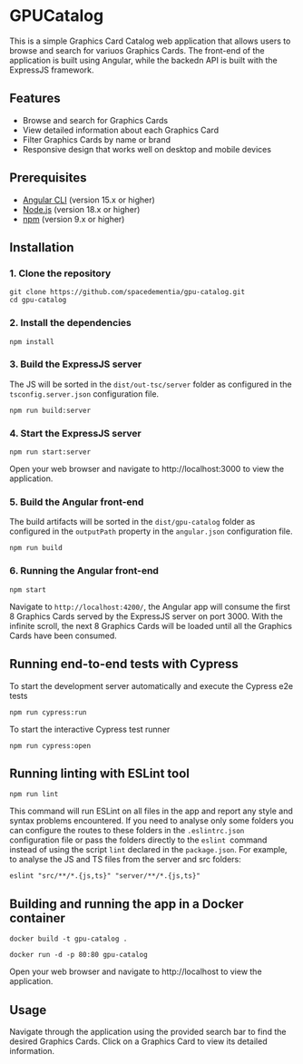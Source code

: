 # GPUCatalog

This is a simple Graphics Card Catalog web application that allows users to browse and search for variuos Graphics Cards. The front-end of the application is built using Angular, while the backedn API is built with the ExpressJS framework.

## Features

- Browse and search for Graphics Cards
- View detailed information about each Graphics Card
- Filter Graphics Cards by name or brand
- Responsive design that works well on desktop and mobile devices

## Prerequisites

- [Angular CLI](https://angular.io/cli) (version 15.x or higher)
- [Node.js](https://nodejs.org/en) (version 18.x or higher)
- [npm](https://www.npmjs.com/) (version 9.x or higher)

## Installation

### 1. Clone the repository     
  ```
  git clone https://github.com/spacedementia/gpu-catalog.git
  cd gpu-catalog
  ```
  
### 2. Install the dependencies

```
npm install
```

### 3. Build the ExpressJS server

The JS will be sorted in the `dist/out-tsc/server` folder as configured in the `tsconfig.server.json` configuration file.

```
npm run build:server
```

### 4. Start the ExpressJS server  

```
npm run start:server
```

Open your web browser and navigate to http://localhost:3000 to view the application.

### 5. Build the Angular front-end

The build artifacts will be sorted in the `dist/gpu-catalog` folder as configured in the `outputPath` property in the `angular.json` configuration file.

```
npm run build
```

### 6. Running the Angular front-end

```
npm start
```

Navigate to `http://localhost:4200/`, the Angular app will consume the first 8 Graphics Cards served by the ExpressJS server on port 3000. With the infinite scroll, the next 8 Graphics Cards will be loaded until all the Graphics Cards have been consumed.

## Running end-to-end tests with Cypress

To start the development server automatically and execute the Cypress e2e tests

```
npm run cypress:run
```

To start the interactive Cypress test runner

```
npm run cypress:open
```

## Running linting with ESLint tool

```
npm run lint
```

This command will run ESLint on all files in the app and report any style and syntax problems encountered. If you need to analyse only some folders you can configure the routes to these folders in the `.eslintrc.json` configuration file or pass the folders directly to the `eslint `command instead of using the script `lint` declared in the `package.json`. For example, to analyse the JS and TS files from the server and src folders:  

```
eslint "src/**/*.{js,ts}" "server/**/*.{js,ts}"
```

## Building and running the app in a Docker container

```
docker build -t gpu-catalog .
```

```
docker run -d -p 80:80 gpu-catalog
```

Open your web browser and navigate to http://localhost to view the application.

## Usage

Navigate through the application using the provided search bar to find the desired Graphics Cards. Click on a Graphics Card to view its detailed information.
